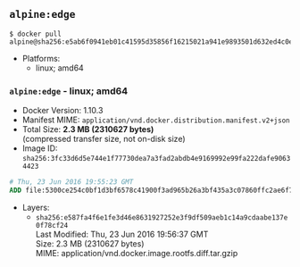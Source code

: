 ## `alpine:edge`

```console
$ docker pull alpine@sha256:e5ab6f0941eb01c41595d35856f16215021a941e9893501d632ed4c0ee4e53a6
```

-	Platforms:
	-	linux; amd64

### `alpine:edge` - linux; amd64

-	Docker Version: 1.10.3
-	Manifest MIME: `application/vnd.docker.distribution.manifest.v2+json`
-	Total Size: **2.3 MB (2310627 bytes)**  
	(compressed transfer size, not on-disk size)
-	Image ID: `sha256:3fc33d6d5e744e1f77730dea7a3fad2abdb4e9169992e99fa222dafe90634423`

```dockerfile
# Thu, 23 Jun 2016 19:55:23 GMT
ADD file:5300ce254c0bf1d3bf6578c41900f3ad965b26a3bf435a3c07860ffc2ae6f7e2 in /
```

-	Layers:
	-	`sha256:e587fa4f6e1fe3d46e8631927252e3f9df509aeb1c14a9cdaabe137e0f78cf24`  
		Last Modified: Thu, 23 Jun 2016 19:56:37 GMT  
		Size: 2.3 MB (2310627 bytes)  
		MIME: application/vnd.docker.image.rootfs.diff.tar.gzip

